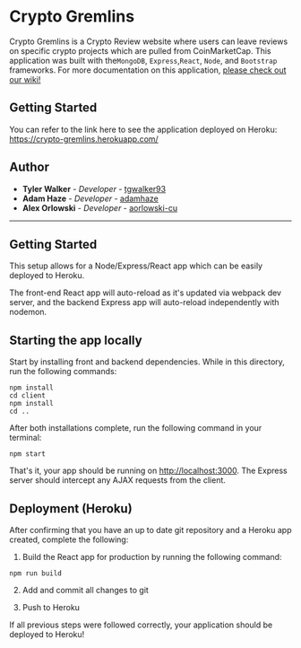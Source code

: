# Crypto Gremlins

Crypto Gremlins is a Crypto Review website where users can leave reviews on specific crypto projects which are pulled from CoinMarketCap. This application was built with the`MongoDB`, `Express`,`React`, `Node`, and `Bootstrap` frameworks. For more documentation on this application, [please check out our wiki!](https://github.com/tgwalker93/CryptoGremlins/wiki)

## Getting Started

You can refer to the link here to see the application deployed on Heroku: https://crypto-gremlins.herokuapp.com/


## Author

* **Tyler Walker** - *Developer* - [tgwalker93](https://github.com/tgwalker93)
* **Adam Haze** - *Developer* - [adamhaze](https://github.com/adamhaze)
* **Alex Orlowski** - *Developer* - [aorlowski-cu](https://github.com/aorlowski-cu)


---
## Getting Started

This setup allows for a Node/Express/React app which can be easily deployed to Heroku.

The front-end React app will auto-reload as it's updated via webpack dev server, and the backend Express app will auto-reload independently with nodemon.

## Starting the app locally

Start by installing front and backend dependencies. While in this directory, run the following commands:

```
npm install
cd client
npm install
cd ..
```

After both installations complete, run the following command in your terminal:

```
npm start
```

That's it, your app should be running on <http://localhost:3000>. The Express server should intercept any AJAX requests from the client.

## Deployment (Heroku)

After confirming that you have an up to date git repository and a Heroku app created, complete the following:

1. Build the React app for production by running the following command:

```
npm run build
```

2. Add and commit all changes to git

3. Push to Heroku

If all previous steps were followed correctly, your application should be deployed to Heroku!
